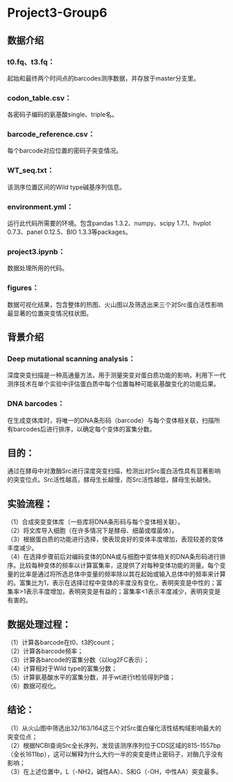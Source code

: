 # Project3-Group6
## 数据介绍
### t0.fq、t3.fq：
起始和最终两个时间点的barcodes测序数据，并存放于master分支里。 
### codon_table.csv：
各密码子编码的氨基酸single、triple名。
### barcode_reference.csv：
每个barcode对应位置的密码子突变情况。 
### WT_seq.txt：
该测序位置区间的Wild type碱基序列信息。
### environment.yml：
运行此代码所需要的环境。包含pandas 1.3.2、numpy、scipy 1.7.1、hvplot 0.7.3、panel 0.12.5、BIO 1.3.3等packages。 
### project3.ipynb：
数据处理所用的代码。
### figures：
数据可视化结果，包含整体的热图、火山图以及筛选出来三个对Src蛋白活性影响最显著的位置突变情况柱状图。
## 背景介绍
### Deep mutational scanning analysis：
深度突变扫描是一种高通量方法，用于测量突变对蛋白质功能的影响，利用下一代测序技术在单个实验中评估蛋白质中每个位置每种可能氨基酸变化的功能后果。 
### DNA barcodes：
在生成变体库时，将唯一的DNA条形码（barcode）与每个变体相关联，扫描所有barcodes后进行排序，以确定每个变体的富集分数。 
## 目的：
通过在酵母中对激酶Src进行深度突变扫描，检测出对Src蛋白活性具有显著影响的突变位点。Src活性越高，酵母生长越慢，而Src活性越低，酵母生长越快。 
## 实验流程：
（1）合成突变变体库（一些库将DNA条形码与每个变体相关联）。    
（2）将文库导入细胞（在许多情况下是酵母、细菌或噬菌体）。    
（3）根据蛋白质的功能进行选择，使表现良好的变体丰度增加，表现较差的变体丰度减少。    
（4）在选择步骤前后对编码变体的DNA或与细胞中变体相关的DNA条形码进行排序。比较每种变体的频率以计算富集率，这提供了对每种变体功能的测量。每个变量的比率是通过将所选总体中变量的频率除以其在起始或输入总体中的频率来计算的。富集比为1，表示在选择过程中变体的丰度没有变化，表明突变是中性的；富集率>1表示丰度增加，表明突变是有益的；富集率<1表示丰度减少，表明突变是有害的。 
## 数据处理过程：
（1）计算各barcode在t0、t3的count；      
（2）计算各barcode频率；   
（3）计算各barcode的富集分数（以log2FC表示）；        
（4）计算相对于Wild type的富集分数；     
（5）计算氨基酸水平的富集分数，并于wt进行t检验得到P值；    
（6）数据可视化。 
## 结论：
（1）从火山图中筛选出32/163/164这三个对Src蛋白催化活性结构域影响最大的突变位点；     
（2）根据NCBI查询Src全长序列，发现该测序序列位于CDS区域的815-1557bp（全长1611bp），这可以解释为什么大约一半的突变是终止密码子，对酶几乎没有影响；     
（3）在上述位置中，L（-NH2，碱性AA）、S和G（-OH，中性AA）突变最多。

